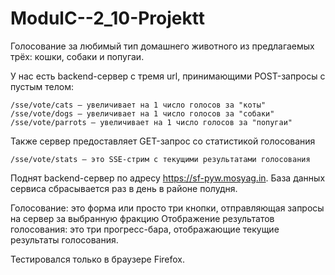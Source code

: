 # ModulC--2_10-Projektt
Голосование за любимый тип домашнего животного из предлагаемых трёх: кошки, собаки и попугаи.

У нас есть backend-сервер с тремя url, принимающими POST-запросы с пустым телом:

    /sse/vote/cats — увеличивает на 1 число голосов за "коты"
    /sse/vote/dogs — увеличивает на 1 число голосов за "собаки"
    /sse/vote/parrots — увеличивает на 1 число голосов за "попугаи"

Также сервер предоставляет GET-запрос со статистикой голосования

    /sse/vote/stats — это SSE-стрим с текущими результатами голосования

Поднят backend-сервер по адресу https://sf-pyw.mosyag.in. База данных сервиса сбрасывается раз в день в районе полудня.

Голосование: это форма или просто три кнопки, отправляющая запросы на сервер за выбранную фракцию
Отображение результатов голосования: это три прогресс-бара, отображающие текущие результаты голосования.

Тестировался только в браузере Firefox.
